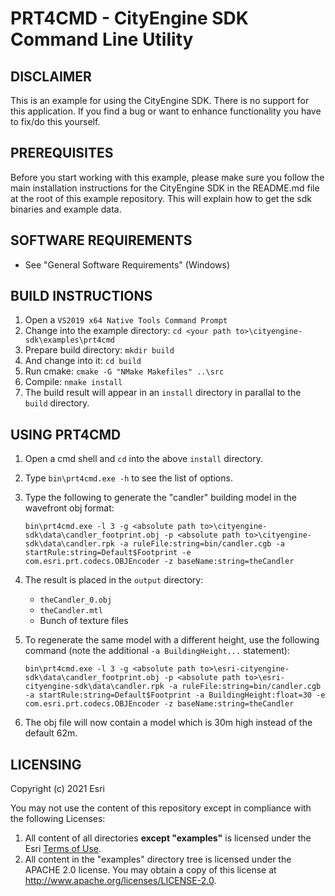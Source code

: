 # PRT4CMD - CityEngine SDK Command Line Utility

## DISCLAIMER

This is an example for using the CityEngine SDK. There is no support for this application. If you find a bug or want to enhance functionality you have to fix/do this yourself.

## PREREQUISITES

Before you start working with this example, please make sure you follow the main installation instructions for the CityEngine SDK in the README.md file at the root of this example repository. This will  explain how to get the sdk binaries and example data.

## SOFTWARE REQUIREMENTS

* See "General Software Requirements" (Windows)

## BUILD INSTRUCTIONS

1. Open a `VS2019 x64 Native Tools Command Prompt`
1. Change into the example directory: `cd <your path to>\cityengine-sdk\examples\prt4cmd`
1. Prepare build directory: `mkdir build`
1. And change into it: `cd build`
1. Run cmake: `cmake -G "NMake Makefiles" ..\src`
1. Compile: `nmake install`
1. The build result will appear in an `install` directory in parallal to the `build` directory.

## USING PRT4CMD

1. Open a cmd shell and `cd` into the above `install` directory.
1. Type `bin\prt4cmd.exe -h` to see the list of options.
1. Type the following to generate the "candler" building model in the wavefront obj format:

   ```text
   bin\prt4cmd.exe -l 3 -g <absolute path to>\cityengine-sdk\data\candler_footprint.obj -p <absolute path to>\cityengine-sdk\data\candler.rpk -a ruleFile:string=bin/candler.cgb -a startRule:string=Default$Footprint -e com.esri.prt.codecs.OBJEncoder -z baseName:string=theCandler
   ```

1. The result is placed in the `output` directory:
    * `theCandler_0.obj`
    * `theCandler.mtl`
    * Bunch of texture files
1. To regenerate the same model with a different height, use the following command (note the additional `-a BuildingHeight...` statement):

   ```text
   bin\prt4cmd.exe -l 3 -g <absolute path to>\esri-cityengine-sdk\data\candler_footprint.obj -p <absolute path to>\esri-cityengine-sdk\data\candler.rpk -a ruleFile:string=bin/candler.cgb -a startRule:string=Default$Footprint -a BuildingHeight:float=30 -e com.esri.prt.codecs.OBJEncoder -z baseName:string=theCandler
   ```

1. The obj file will now contain a model which is 30m high instead of the default 62m.

## LICENSING

Copyright (c) 2021 Esri

You may not use the content of this repository except in compliance with the following Licenses:
  1. All content of all directories **except "examples"** is licensed under the Esri [Terms of Use](http://www.esri.com/legal/licensing-translations).
  2. All content in the "examples" directory tree is licensed under the APACHE 2.0 license. You may obtain a copy of this license at http://www.apache.org/licenses/LICENSE-2.0.
